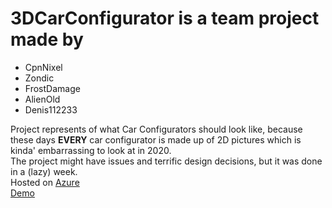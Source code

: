 # 3DCarConfigurator is a team project made by
* CpnNixel
* Zondic
* FrostDamage
* AlienOld
* Denis112233

Project represents of what Car Configurators should look like, because these days **EVERY** car configurator is made up of 2D pictures which is kinda' embarrassing to look at in 2020.  
The project might have issues and terrific design decisions, but it was done in a (lazy) week.<br/>
Hosted on [Azure](https://3dcarconfiguratorpi.azurewebsites.net)<br/>
[Demo](https://drive.google.com/file/d/1aoVrruqDWaFU2aMRAdQ4aRm7MaCJk6Yo/view?usp=sharing)
